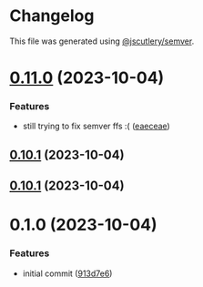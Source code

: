 # Changelog

This file was generated using [@jscutlery/semver](https://github.com/jscutlery/semver).

# [0.11.0](https://github.com/RobbyRabbitman/ngx/compare/ngxs-testing-0.10.0...ngxs-testing-0.11.0) (2023-10-04)


### Features

* still trying to fix semver ffs :( ([eaeceae](https://github.com/RobbyRabbitman/ngx/commit/eaeceae2b5a79ed7fb936cb8d25fca12c1c8433d))



## [0.10.1](https://github.com/RobbyRabbitman/ngx/compare/ngxs-testing-0.10.0...ngxs-testing-0.10.1) (2023-10-04)



## [0.10.1](https://github.com/RobbyRabbitman/ngx/compare/ngxs-testing-0.10.0...ngxs-testing-0.10.1) (2023-10-04)



# 0.1.0 (2023-10-04)


### Features

* initial commit ([913d7e6](https://github.com/RobbyRabbitman/ngx/commit/913d7e64bb7bb7c8eaf009f06f504b2c6b7c9dd4))
